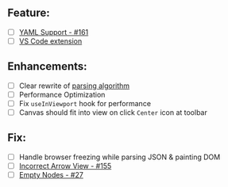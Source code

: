## Feature:

- [ ] [YAML Support - #161](https://github.com/AykutSarac/jsoncrack.com/issues/161)
- [ ] [VS Code extension](https://github.com/AykutSarac/jsoncrack.com/discussions/130)

## Enhancements:

- [ ] Clear rewrite of [parsing algorithm](/src/utils/jsonParser.ts)
- [ ] Performance Optimization
- [ ] Fix `useInViewport` hook for performance
- [ ] Canvas should fit into view on click `Center` icon at toolbar
 
## Fix:
- [ ] Handle browser freezing while parsing JSON & painting DOM
- [ ] [Incorrect Arrow View - #155](https://github.com/AykutSarac/jsoncrack.com/issues/155)
- [ ] [Empty Nodes - #27](https://github.com/AykutSarac/jsoncrack.com/issues/27)